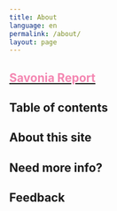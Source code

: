 ```yaml
---
title: About
language: en
permalink: /about/
layout: page
---
```

## [<span style="color: #f487b2;">Savonia Report</span>](https://www.upo.es/usd-project/wp-content/uploads/2023/06/Savonia-diagnosis-USD-project-updated-13.6.23.pdf)

## Table of contents

## About this site

## Need more info?

## Feedback

